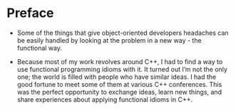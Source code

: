 # Preface

-  Some of the things that give object-oriented developers headaches can be easily handled by looking at the problem in a new way - the functional way.

- Because most of my work revolves around C++, I had to find a way to use functional programming idioms with it. It turned out I’m not the only one; the world is filled with people who have similar ideas. I had the good fortune to meet some of them at various C++ conferences. This was the perfect opportunity to exchange ideas, learn new things, and share experiences about applying functional idioms in C++.
